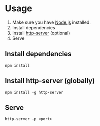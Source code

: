 # Usage

1) Make sure you have [Node.js](https://nodejs.org/en/) installed.
2) Install dependencies
3) Install [http-server](https://www.npmjs.com/package/http-server) (optional)
4) Serve

## Install dependencies
```
npm install
```

## Install http-server (globally)
```
npm install -g http-server
```

## Serve
```
http-server -p <port>
```